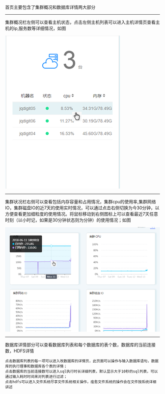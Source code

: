 首页主要包含了集群概况和数据库详情两大部分

---

集群概况栏左侧可以查看主机状态，点击左侧主机列表可以进入主机详情页查看主机的ip,服务数等详细情况，如图

![](/assets/首页.png)

---

集群状况栏右侧可以查看包括内存容量和占用情况，集群cpu的使用率,集群网络IO，集群磁盘IO的近7天的使用实时情况，可以通过点击右侧切换为今30分钟，以方便查看更加细粒度的使用情况。将鼠标移动到右侧图标上可以查看最近7天任意时刻（以小时记，如果是30分钟状态则为分钟）的使用情况；如图

![](/assets/首页图标.png)

---

数据库详情部分可以查看数据库列表和每个数据库的表个数，数据库的当前连接数，HDFS详情

```
点击数据库列表的每一项可以进入改数据库的详情页，此页面可以操作与输入数据库语句，数据库的执行理事和数据库各个表的详情；
点击数据库的当前连接数可以进入sql执行时长详细列表，默认显示大于10秒的sql列表，可以通过输入耗时时间来对列表进行过滤；
点击hdfs可以进入文件系统尽享文件系统相关操作，痊愈文件系统的操作会在文件按系统详细讲述
```



